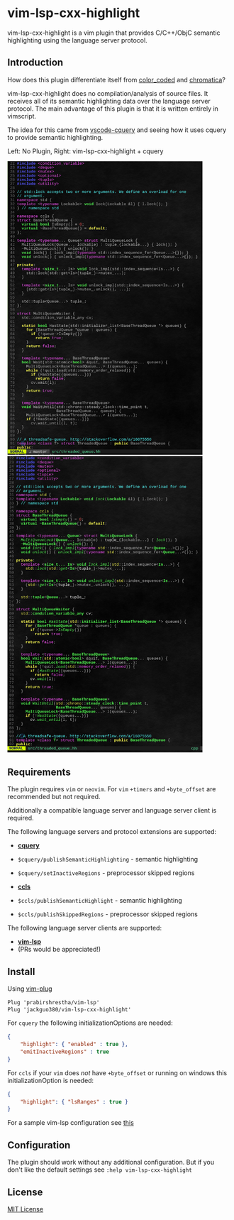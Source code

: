 # vim-lsp-cxx-highlight

vim-lsp-cxx-highlight is a vim plugin that provides C/C++/ObjC semantic highlighting
using the language server protocol.

## Introduction

How does this plugin differentiate itself from
[color_coded](https://github.com/jeaye/color_coded) and
[chromatica](https://github.com/arakashic/chromatica.nvim)?

vim-lsp-cxx-highlight does no compilation/analysis of source files. It receives all 
of its semantic highlighting data over the language server protocol.
The main advantage of this plugin is that it is written entirely in vimscript.

The idea for this came from [vscode-cquery](https://github.com/cquery-project/vscode-cquery)
and seeing how it uses cquery to provide semantic highlighting.

Left: No Plugin, Right: vim-lsp-cxx-highlight + cquery

<span>
<img src="images/none.png" width="440"/>
<img src="images/vim_lsp_cxx_hl.png" width="440"/>
</span>

## Requirements

The plugin requires `vim` or `neovim`. For `vim` `+timers` and `+byte_offset` are
recommended but not required.

Additionally a compatible language server and language server client is required.

The following language servers and protocol extensions are supported:

- **[cquery](https://www.github.com/cquery-project/cquery)**
 - `$cquery/publishSemanticHighlighting` - semantic highlighting
 - `$cquery/setInactiveRegions` - preprocessor skipped regions

- **[ccls](https://www.github.com/MaskRay/ccls)**
 - `$ccls/publishSemanticHighlight` - semantic highlighting
 - `$ccls/publishSkippedRegions` - preprocessor skipped regions

The following language server clients are supported:

- **[vim-lsp](https://www.github.com/prabirshrestha/vim-lsp)**
- (PRs would be appreciated!)

## Install

Using [vim-plug](https://www.github.com/junegunn/vim-plug)

```vim
Plug 'prabirshrestha/vim-lsp'
Plug 'jackguo380/vim-lsp-cxx-highlight'
```

For `cquery` the following initializationOptions are needed:
```json
{
    "highlight": { "enabled" : true },
    "emitInactiveRegions" : true
}
```

For `ccls` if your `vim` does _not_ have `+byte_offset` or running on windows this initializationOption is needed:
```json
{
    "highlight": { "lsRanges" : true }
}
```

For a sample vim-lsp configuration see [this](sample-vimrcs/vim-lsp-register.vim)

## Configuration

The plugin should work without any additional configuration. But if you don't like
the default settings see `:help vim-lsp-cxx-highlight`

## License

[MIT License](LICENSE.txt)
